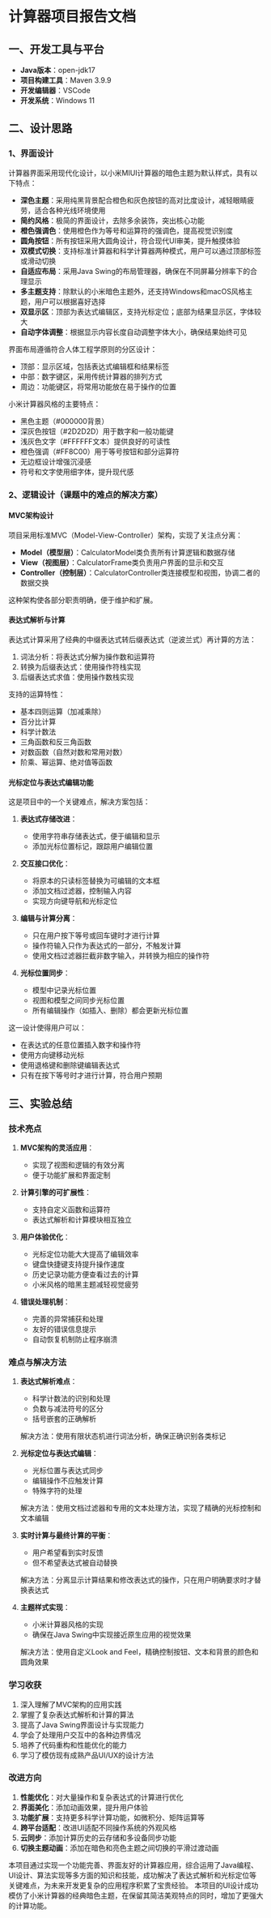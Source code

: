 # 计算器项目报告文档

## 一、开发工具与平台

- **Java版本**：open-jdk17
- **项目构建工具**：Maven 3.9.9
- **开发编辑器**：VSCode
- **开发系统**：Windows 11

## 二、设计思路

### 1、界面设计

计算器界面采用现代化设计，以小米MIUI计算器的暗色主题为默认样式，具有以下特点：

- **深色主题**：采用纯黑背景配合橙色和灰色按钮的高对比度设计，减轻眼睛疲劳，适合各种光线环境使用
- **简约风格**：极简的界面设计，去除多余装饰，突出核心功能
- **橙色强调色**：使用橙色作为等号和运算符的强调色，提高视觉识别度
- **圆角按钮**：所有按钮采用大圆角设计，符合现代UI审美，提升触摸体验
- **双模式切换**：支持标准计算器和科学计算器两种模式，用户可以通过顶部标签或滑动切换
- **自适应布局**：采用Java Swing的布局管理器，确保在不同屏幕分辨率下的合理显示
- **多主题支持**：除默认的小米暗色主题外，还支持Windows和macOS风格主题，用户可以根据喜好选择
- **双显示区**：顶部为表达式编辑区，支持光标定位；底部为结果显示区，字体较大
- **自动字体调整**：根据显示内容长度自动调整字体大小，确保结果始终可见

界面布局遵循符合人体工程学原则的分区设计：
- 顶部：显示区域，包括表达式编辑框和结果标签
- 中部：数字键区，采用传统计算器的排列方式
- 周边：功能键区，将常用功能放在易于操作的位置

小米计算器风格的主要特点：
- 黑色主题（#000000背景）
- 深灰色按钮（#2D2D2D）用于数字和一般功能键
- 浅灰色文字（#FFFFFF文本）提供良好的可读性
- 橙色强调（#FF8C00）用于等号按钮和部分运算符
- 无边框设计增强沉浸感
- 符号和文字使用细字体，提升现代感

### 2、逻辑设计（课题中的难点的解决方案）

#### MVC架构设计

项目采用标准MVC（Model-View-Controller）架构，实现了关注点分离：

- **Model（模型层）**：CalculatorModel类负责所有计算逻辑和数据存储
- **View（视图层）**：CalculatorFrame类负责用户界面的显示和交互
- **Controller（控制层）**：CalculatorController类连接模型和视图，协调二者的数据交换

这种架构使各部分职责明确，便于维护和扩展。

#### 表达式解析与计算

表达式计算采用了经典的中缀表达式转后缀表达式（逆波兰式）再计算的方法：

1. 词法分析：将表达式分解为操作数和运算符
2. 转换为后缀表达式：使用操作符栈实现
3. 后缀表达式求值：使用操作数栈实现

支持的运算特性：
- 基本四则运算（加减乘除）
- 百分比计算
- 科学计数法
- 三角函数和反三角函数
- 对数函数（自然对数和常用对数）
- 阶乘、幂运算、绝对值等函数

#### 光标定位与表达式编辑功能

这是项目中的一个关键难点，解决方案包括：

1. **表达式存储改进**：
   - 使用字符串存储表达式，便于编辑和显示
   - 添加光标位置标记，跟踪用户编辑位置

2. **交互接口优化**：
   - 将原本的只读标签替换为可编辑的文本框
   - 添加文档过滤器，控制输入内容
   - 实现方向键导航和光标定位

3. **编辑与计算分离**：
   - 只在用户按下等号或回车键时才进行计算
   - 操作符输入只作为表达式的一部分，不触发计算
   - 使用文档过滤器拦截非数字输入，并转换为相应的操作符

4. **光标位置同步**：
   - 模型中记录光标位置
   - 视图和模型之间同步光标位置
   - 所有编辑操作（如插入、删除）都会更新光标位置

这一设计使得用户可以：
- 在表达式的任意位置插入数字和操作符
- 使用方向键移动光标
- 使用退格键和删除键编辑表达式
- 只有在按下等号时才进行计算，符合用户预期

## 三、实验总结

### 技术亮点

1. **MVC架构的灵活应用**：
   - 实现了视图和逻辑的有效分离
   - 便于功能扩展和界面定制

2. **计算引擎的可扩展性**：
   - 支持自定义函数和运算符
   - 表达式解析和计算模块相互独立

3. **用户体验优化**：
   - 光标定位功能大大提高了编辑效率
   - 键盘快捷键支持提升操作速度
   - 历史记录功能方便查看过去的计算
   - 小米风格的暗黑主题减轻视觉疲劳

4. **错误处理机制**：
   - 完善的异常捕获和处理
   - 友好的错误信息提示
   - 自动恢复机制防止程序崩溃

### 难点与解决方法

1. **表达式解析难点**：
   - 科学计数法的识别和处理
   - 负数与减法符号的区分
   - 括号嵌套的正确解析
   
   解决方法：使用有限状态机进行词法分析，确保正确识别各类标记

2. **光标定位与表达式编辑**：
   - 光标位置与表达式同步
   - 编辑操作不应触发计算
   - 特殊字符的处理
   
   解决方法：使用文档过滤器和专用的文本处理方法，实现了精确的光标控制和文本编辑

3. **实时计算与最终计算的平衡**：
   - 用户希望看到实时反馈
   - 但不希望表达式被自动替换
   
   解决方法：分离显示计算结果和修改表达式的操作，只在用户明确要求时才替换表达式

4. **主题样式实现**：
   - 小米计算器风格的实现
   - 确保在Java Swing中实现接近原生应用的视觉效果
   
   解决方法：使用自定义Look and Feel，精确控制按钮、文本和背景的颜色和圆角效果

### 学习收获

1. 深入理解了MVC架构的应用实践
2. 掌握了复杂表达式解析和计算的算法
3. 提高了Java Swing界面设计与实现能力
4. 学会了处理用户交互中的各种边界情况
5. 培养了代码重构和性能优化的能力
6. 学习了模仿现有成熟产品UI/UX的设计方法

### 改进方向

1. **性能优化**：对大量操作和复杂表达式的计算进行优化
2. **界面美化**：添加动画效果，提升用户体验
3. **功能扩展**：支持更多科学计算功能，如微积分、矩阵运算等
4. **跨平台适配**：改进UI适配不同操作系统的外观风格
5. **云同步**：添加计算历史的云存储和多设备同步功能
6. **切换主题动画**：添加在暗色和亮色主题之间切换的平滑过渡动画

本项目通过实现一个功能完善、界面友好的计算器应用，综合运用了Java编程、UI设计、算法实现等多方面的知识和技能，成功解决了表达式解析和光标定位等关键难点，为未来开发更复杂的应用程序积累了宝贵经验。 
本项目的UI设计成功模仿了小米计算器的经典暗色主题，在保留其简洁美观特点的同时，增加了更强大的计算功能。 